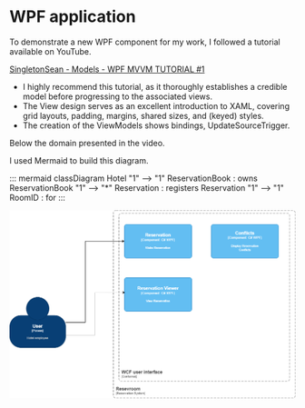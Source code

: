 # WPF application

To demonstrate a new WPF component for my work, I followed a tutorial available on YouTube.

[SingletonSean - Models - WPF MVVM TUTORIAL #1](https://www.youtube.com/watch?v=fZxZswmC_BY)

* I highly recommend this tutorial, as it thoroughly establishes a credible model before progressing to the associated views.
* The View design serves as an excellent introduction to XAML, covering grid layouts, padding, margins, shared sizes, and (keyed) styles.
* The creation of the ViewModels shows bindings, UpdateSourceTrigger.

Below the domain presented in the video.

I used Mermaid to build this diagram.

::: mermaid
classDiagram
    Hotel "1" --> "1" ReservationBook : owns
    ReservationBook "1" --> "*" Reservation : registers
    Reservation "1" --> "1" RoomID : for
::: 

![C# Diagram](../assets/images/reservoom.png)


